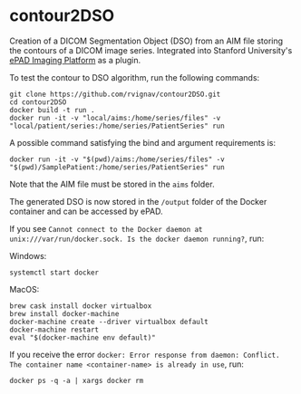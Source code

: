 # contour2DSO

Creation of a DICOM Segmentation Object (DSO) from an AIM file storing the contours of a DICOM image series. Integrated into Stanford University's [ePAD Imaging Platform](https://epad.stanford.edu/) as a plugin.

To test the contour to DSO algorithm, run the following commands:

    git clone https://github.com/rvignav/contour2DSO.git
    cd contour2DSO
    docker build -t run .
    docker run -it -v "local/aims:/home/series/files" -v "local/patient/series:/home/series/PatientSeries" run

A possible command satisfying the bind and argument requirements is:

    docker run -it -v "$(pwd)/aims:/home/series/files" -v "$(pwd)/SamplePatient:/home/series/PatientSeries" run

Note that the AIM file must be stored in the `aims` folder.

The generated DSO is now stored in the `/output` folder of the Docker container and can be accessed by ePAD.

If you see `Cannot connect to the Docker daemon at unix:///var/run/docker.sock. Is the docker daemon running?`, run:

Windows:

    systemctl start docker

MacOS:

    brew cask install docker virtualbox
    brew install docker-machine
    docker-machine create --driver virtualbox default
    docker-machine restart
    eval "$(docker-machine env default)"

If you receive the error `docker: Error response from daemon: Conflict. The container name <container-name> is already in use`, run:

    docker ps -q -a | xargs docker rm
